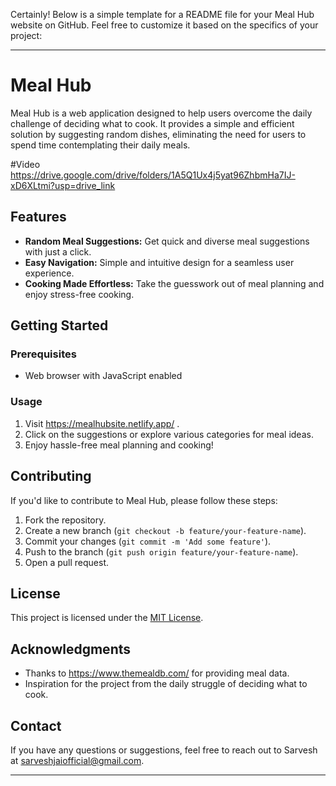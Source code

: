 Certainly! Below is a simple template for a README file for your Meal Hub website on GitHub. Feel free to customize it based on the specifics of your project:

---

# Meal Hub

Meal Hub is a web application designed to help users overcome the daily challenge of deciding what to cook. It provides a simple and efficient solution by suggesting random dishes, eliminating the need for users to spend time contemplating their daily meals.

#Video
https://drive.google.com/drive/folders/1A5Q1Ux4j5yat96ZhbmHa7IJ-xD6XLtmi?usp=drive_link

## Features

- **Random Meal Suggestions:** Get quick and diverse meal suggestions with just a click.
- **Easy Navigation:** Simple and intuitive design for a seamless user experience.
- **Cooking Made Effortless:** Take the guesswork out of meal planning and enjoy stress-free cooking.

## Getting Started

### Prerequisites

- Web browser with JavaScript enabled

### Usage

1. Visit  https://mealhubsite.netlify.app/ .
2. Click on the suggestions or explore various categories for meal ideas.
3. Enjoy hassle-free meal planning and cooking!

## Contributing

If you'd like to contribute to Meal Hub, please follow these steps:

1. Fork the repository.
2. Create a new branch (`git checkout -b feature/your-feature-name`).
3. Commit your changes (`git commit -m 'Add some feature'`).
4. Push to the branch (`git push origin feature/your-feature-name`).
5. Open a pull request.

## License

This project is licensed under the [MIT License](LICENSE).

## Acknowledgments

- Thanks to https://www.themealdb.com/ for providing meal data.
- Inspiration for the project from the daily struggle of deciding what to cook.

## Contact

If you have any questions or suggestions, feel free to reach out to Sarvesh at sarveshjaiofficial@gmail.com.

---

